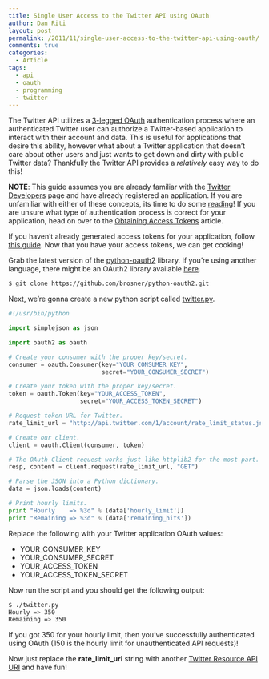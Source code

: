 ```yaml
---
title: Single User Access to the Twitter API using OAuth
author: Dan Riti
layout: post
permalink: /2011/11/single-user-access-to-the-twitter-api-using-oauth/
comments: true
categories:
  - Article
tags:
  - api
  - oauth
  - programming
  - twitter
---
```

The Twitter API utilizes a [3-legged OAuth][1] authentication process where an authenticated Twitter user can authorize a Twitter-based application to interact with their account and data. This is useful for applications that desire this ability, however what about a Twitter application that doesn&#8217;t care about other users and just wants to get down and dirty with public Twitter data? Thankfully the Twitter API provides a *relatively* easy way to do this!

**NOTE**: This guide assumes you are already familiar with the <a title="Twitter Developers" href="https://dev.twitter.com/" target="_blank">Twitter Developers</a> page and have already registered an application. If you are unfamiliar with either of these concepts, its time to do some <a title="Twitter Developer Documentation" href="https://dev.twitter.com/docs" target="_blank">reading</a>! If you are unsure what type of authentication process is correct for your application, head on over to the <a title="Obtaining Access Tokens" href="https://dev.twitter.com/docs/auth/obtaining-access-tokens" target="_blank">Obtaining Access Tokens</a> article.

If you haven&#8217;t already generated access tokens for your application, follow <a href="https://dev.twitter.com/docs/auth/tokens-devtwittercom" target="_blank">this guide</a>. Now that you have your access tokens, we can get cooking!

Grab the latest version of the <a title="python-oauth2" href="https://github.com/brosner/python-oauth2" target="_blank">python-oauth2</a> library. If you&#8217;re using another language, there might be an OAuth2 library available <a href="https://dev.twitter.com/docs/auth/oauth/single-user-with-examples" target="_blank">here</a>.

```bash
$ git clone https://github.com/brosner/python-oauth2.git
```

Next, we&#8217;re gonna create a new python script called <a href="https://gist.github.com/1667574" target="_blank">twitter.py</a>.

```python twitter_api.py https://gist.github.com/danriti/1667574#file-twitter_api-py View Gist
#!/usr/bin/python

import simplejson as json

import oauth2 as oauth

# Create your consumer with the proper key/secret.
consumer = oauth.Consumer(key="YOUR_CONSUMER_KEY",
                          secret="YOUR_CONSUMER_SECRET")

# Create your token with the proper key/secret.
token = oauth.Token(key="YOUR_ACCESS_TOKEN",
                    secret="YOUR_ACCESS_TOKEN_SECRET")

# Request token URL for Twitter.
rate_limit_url = "http://api.twitter.com/1/account/rate_limit_status.json"

# Create our client.
client = oauth.Client(consumer, token)

# The OAuth Client request works just like httplib2 for the most part.
resp, content = client.request(rate_limit_url, "GET")

# Parse the JSON into a Python dictionary.
data = json.loads(content)

# Print hourly limits.
print "Hourly    => %3d" % (data['hourly_limit'])
print "Remaining => %3d" % (data['remaining_hits'])
```

Replace the following with your Twitter application OAuth values:

-  YOUR\_CONSUMER\_KEY
-  YOUR\_CONSUMER\_SECRET
-  YOUR\_ACCESS\_TOKEN
-  YOUR\_ACCESS\_TOKEN_SECRET

Now run the script and you should get the following output:

```bash
$ ./twitter.py
Hourly => 350
Remaining => 350
```

If you got 350 for your hourly limit, then you&#8217;ve successfully authenticated using OAuth (150 is the hourly limit for unauthenticated API requests)!

Now just replace the **rate\_limit\_url** string with another <a href="https://dev.twitter.com/docs/api" target="_blank">Twitter Resource API URI</a> and have fun!

 [1]: https://dev.twitter.com/docs/auth/3-legged-authorization "3-legged OAuth"
